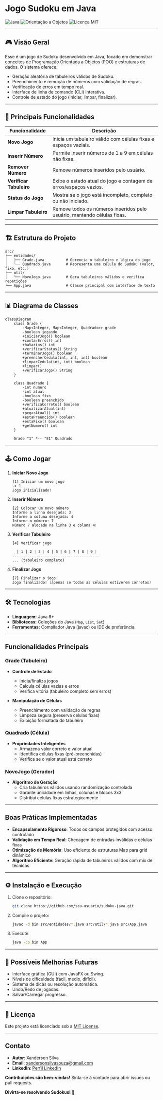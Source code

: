 # Jogo Sudoku em Java

![Java](https://img.shields.io/badge/Java-Latest-blue?logo=java&logoColor=white)
![Orientação a Objetos](https://img.shields.io/badge/OOP-Implemented-success)
![Licença MIT](https://img.shields.io/badge/License-MIT-green)

---

## 🎮 Visão Geral

Esse é um jogo de Sudoku desenvolvido em Java, focado em demonstrar conceitos de Programação Orientada a Objetos (POO) e estruturas de dados. O sistema oferece:

- Geração aleatória de tabuleiros válidos de Sudoku.
- Preenchimento e remoção de números com validação de regras.
- Verificação de erros em tempo real.
- Interface de linha de comando (CLI) interativa.
- Controle de estado do jogo (iniciar, limpar, finalizar).

---

## 🚀 Principais Funcionalidades

| Funcionalidade          | Descrição                                                                 |
|-------------------------|---------------------------------------------------------------------------|
| **Novo Jogo**           | Inicia um tabuleiro válido com células fixas e espaços vaziais.           |
| **Inserir Número**      | Permite inserir números de 1 a 9 em células não fixas.                    |
| **Remover Número**      | Remove números inseridos pelo usuário.                                    |
| **Verificar Tabuleiro** | Exibe o estado atual do jogo e contagem de erros/espaços vazios.          |
| **Status do Jogo**      | Mostra se o jogo está incompleto, completo ou não iniciado.               |
| **Limpar Tabuleiro**    | Remove todos os números inseridos pelo usuário, mantendo células fixas.   |

---

## 🏗️ Estrutura do Projeto

```
src/
├── entidades/
│   ├── Grade.java          # Gerencia o tabuleiro e lógica do jogo
│   └── Quadrado.java       # Representa uma célula do Sudoku (valor, fixo, etc.)
├── util/
│   └── NovoJogo.java       # Gera tabuleiros válidos e verifica repetições
└── App.java                # Classe principal com interface de texto
```

---

## 📊 Diagrama de Classes

```mermaid
classDiagram
    class Grade {
        -Map<Integer, Map<Integer, Quadrado>> grade
        -boolean jogando
        +iniciarJogo() boolean
        +contarErros() int
        +haVazios() int
        +verificarStatus() String
        +terminarJogo() boolean
        +preencherCedula(int, int, int) boolean
        +limparCedula(int, int) boolean
        +limpar()
        +verificarJogo() String
    }
    
    class Quadrado {
        -int numero
        -int atual
        -boolean fixo
        -boolean preenchido
        +verificaCorreto() boolean
        +atualizarAtual(int)
        +pegarAtual() int
        +estaPreencido() boolean
        +estaFixo() boolean
        +getNumero() int
    }
    
    Grade "1" *-- "81" Quadrado
```

---

## 🕹️ Como Jogar

1. **Iniciar Novo Jogo**  
   ```
   [1] Iniciar um novo jogo
   -> 1
   Jogo inicializado!
   ```

2. **Inserir Número**  
   ```
   [2] Colocar um novo número
   Informe a linha desejada: 3
   Informe a coluna desejada: 4
   Informe o número: 7
   Número 7 alocado na linha 3 e coluna 4!
   ```

3. **Verificar Tabuleiro**  
   ```
   [4] Verificar jogo
   
     | 1 | 2 | 3 | 4 | 5 | 6 | 7 | 8 | 9 | 
   ----------------------------------------
   ... (tabuleiro completo)
   ```

4. **Finalizar Jogo**  
   ```
   [7] Finalizar o jogo
   Jogo finalizado! (apenas se todas as células estiverem corretas)
   ```

---

## 🛠️ Tecnologias

- **Linguagem:** Java 8+
- **Bibliotecas:** Coleções do Java (`Map`, `List`, `Set`)
- **Ferramentas:** Compilador Java (javac) ou IDE de preferência.

---

## Funcionalidades Principais

### Grade (Tabuleiro)
- **Controle de Estado**  
  - Inicia/finaliza jogos
  - Calcula células vazias e erros
  - Verifica vitória (tabuleiro completo sem erros)

- **Manipulação de Células**  
  - Preenchimento com validação de regras
  - Limpeza segura (preserva células fixas)
  - Exibição formatada do tabuleiro

### Quadrado (Célula)
- **Propriedades Inteligentes**  
  - Armazena valor correto e valor atual
  - Identifica células fixas (pré-preenchidas)
  - Verifica se o valor atual está correto

### NovoJogo (Gerador)
- **Algoritmo de Geração**  
  - Cria tabuleiros válidos usando randomização controlada
  - Garante unicidade em linhas, colunas e blocos 3x3
  - Distribui células fixas estrategicamente

---


## Boas Práticas Implementadas

- **Encapsulamento Rigoroso**: Todos os campos protegidos com acesso controlado
- **Validação em Tempo Real**: Checagem de entradas inválidas e células fixas
- **Otimização de Memória**: Uso eficiente de estruturas Map para grid dinâmico
- **Algoritmo Eficiente**: Geração rápida de tabuleiros válidos com mix de técnicas

---

## ⚙️ Instalação e Execução

1. Clone o repositório:
   ```bash
   git clone https://github.com/seu-usuario/sudoku-java.git
   ```

2. Compile o projeto:
   ```bash
   javac -d bin src/entidades/*.java src/util/*.java src/App.java
   ```

3. Execute:
   ```bash
   java -cp bin App
   ```

---

## 🔄 Possíveis Melhorias Futuras

- Interface gráfica (GUI) com JavaFX ou Swing.
- Níveis de dificuldade (fácil, médio, difícil).
- Sistema de dicas ou resolução automática.
- Undo/Redo de jogadas.
- Salvar/Carregar progresso.

---

## 📜 Licença

Este projeto está licenciado sob a [MIT License](LICENSE).

---

## Contato

- **Autor**: Xanderson Silva  
- **Email**: xandersonsilvasouza@gmail.com  
- **LinkedIn**: [Perfil LinkedIn](https://www.linkedin.com/in/xanderson-silva)

**Contribuições são bem-vindas!** Sinta-se à vontade para abrir issues ou pull requests.

**Divirta-se resolvendo Sudokus!** 🧩